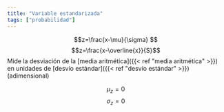 ```yaml
---
title: "Variable estandarizada"
tags: ["probabilidad"]
---
```

$$z=\frac{x-\mu}{\sigma}
$$$$z=\frac{x-\overline{x}}{S}$$
Mide la desviación de la [media aritmética]({{< ref "media aritmética" >}}) en unidades de [desvío estándar]({{< ref "desvío estándar" >}}) (adimensional)

$$
\mu_z=0
$$$$
\sigma_z=0
$$